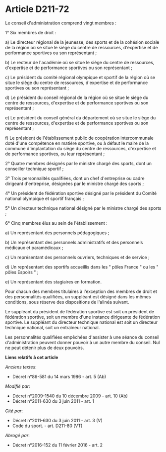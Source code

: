 # Article D211-72

Le conseil d'administration comprend vingt membres : 

1° Six membres de droit : 

a) Le directeur régional de la jeunesse, des sports et de la cohésion sociale de la région où se situe le siège du centre de
ressources, d'expertise et de performance sportives ou son représentant ; 

b) Le recteur de l'académie où se situe le siège du centre de ressources, d'expertise et de performance sportives ou son
représentant ; 

c) Le président du comité régional olympique et sportif de la région où se situe le siège du centre de ressources,
d'expertise et de performance sportives ou son représentant ; 

d) Le président du conseil régional de la région où se situe le siège du centre de ressources, d'expertise et de performance
sportives ou son représentant ; 

e) Le président du conseil général du département où se situe le siège du centre de ressources, d'expertise et de performance
sportives ou son représentant ; 

f) Le président de l'établissement public de coopération intercommunale doté d'une compétence en matière sportive, ou à
défaut le maire de la commune d'implantation du siège du centre de ressources, d'expertise et de performance sportives, ou
leur représentant ; 

2° Quatre membres désignés par le ministre chargé des sports, dont un conseiller technique sportif ; 

3° Trois personnalités qualifiées, dont un chef d'entreprise ou cadre dirigeant d'entreprise, désignées par le ministre
chargé des sports ; 

4° Un président de fédération sportive désigné par le président du Comité national olympique et sportif français ; 

5° Un directeur technique national désigné par le ministre chargé des sports ; 

6° Cinq membres élus au sein de l'établissement : 

a) Un représentant des personnels pédagogiques ; 

b) Un représentant des personnels administratifs et des personnels médicaux et paramédicaux ; 

c) Un représentant des personnels ouvriers, techniques et de service ; 

d) Un représentant des sportifs accueillis dans les " pôles France " ou les " pôles Espoirs " ; 

e) Un représentant des stagiaires en formation. 

Pour chacun des membres titulaires à l'exception des membres de droit et des personnalités qualifiées, un suppléant est
désigné dans les mêmes conditions, sous réserve des dispositions de l'alinéa suivant. 

Le suppléant du président de fédération sportive est soit un président de fédération sportive, soit un membre d'une instance
dirigeante de fédération sportive. Le suppléant du directeur technique national est soit un directeur technique national,
soit un entraîneur national. 

Les personnalités qualifiées empêchées d'assister à une séance du conseil d'administration peuvent donner pouvoir à un autre
membre du conseil. Nul ne peut détenir plus de deux pouvoirs.

**Liens relatifs à cet article**

_Anciens textes_:

  - Décret n°86-581 du 14 mars 1986 - art. 5 (Ab)

_Modifié par_:

  - Décret n°2009-1540 du 10 décembre 2009 - art. 10 (Ab)
  - Décret n°2011-630 du 3 juin 2011 - art. 1

_Cité par_:

  - Décret n°2011-630 du 3 juin 2011 - art. 3 (V)
  - Code du sport. - art. D211-80 (VT)

_Abrogé par_:

  - Décret n°2016-152 du 11 février 2016 - art. 2

